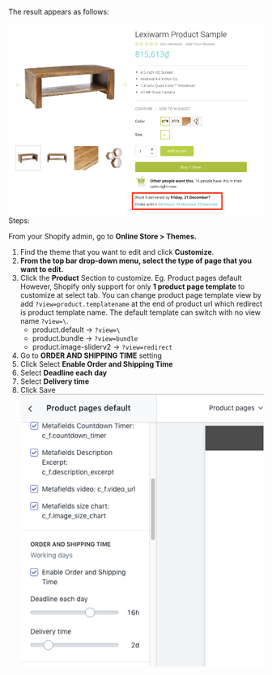 The result appears as follows:

![](/assets/delivery-date.png)Steps:

From your Shopify admin, go to **Online Store &gt; Themes.**

1. Find the theme that you want to edit and click **Customize**.
2. **From the top bar drop-down menu, select the type of page that you want to edit.**
3. Click the **Product** Section to customize. Eg. Product pages default 
However, Shopify only support for only **1 product page template** to customize at select tab.
    You can change product page template view by add `?view=product.templatename` at the end of product url which redirect is product template name.  The default template can switch with no view name `?view=\`.
    * product.default -&gt;  `?view=\`
    * product.bundle -&gt; `?view=bundle`
    * product.image-sliderv2 -&gt; `?view=redirect`
4. Go to **ORDER AND SHIPPING TIME** setting
5. Click Select **Enable Order and Shipping Time**
6. Select **Deadline each day**
7. Select **Delivery time**
8. Click Save
![](/assets/delivery-option.png)


